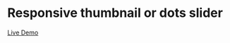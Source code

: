 # Responsive thumbnail or dots slider
<a target="_blank" href="http://developer.oguzhansengul.com/thumbnail-slider">Live Demo</a>
